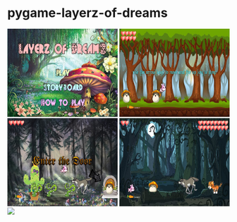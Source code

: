 # pygame-layerz-of-dreams
<img src="https://github.com/programmingdream123/pygame-layerz-of-dreams/blob/master/gp1.JPG" width = "250 " height = "200">
<img src="https://github.com/programmingdream123/pygame-layerz-of-dreams/blob/master/gp2.JPG" width = "250 " height = "200">
<img src="https://github.com/programmingdream123/pygame-layerz-of-dreams/blob/master/gp6.JPG" width = "250 " height = "200">
<img src="https://github.com/programmingdream123/pygame-layerz-of-dreams/blob/master/gp7.JPG" width = "250 " height = "200">
<img src=
<img src=

















